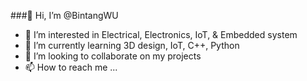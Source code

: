 ###👋 Hi, I’m @BintangWU
- 👀 I’m interested in Electrical, Electronics, IoT, & Embedded system
- 🌱 I’m currently learning 3D design, IoT, C++, Python
- 💞️ I’m looking to collaborate on my projects
- 📫 How to reach me ...

<!---
BintangWU/BintangWU is a ✨ special ✨ repository because its `README.md` (this file) appears on your GitHub profile.
You can click the Preview link to take a look at your changes.
--->
